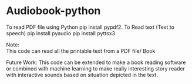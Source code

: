 # Audiobook-python
To read PDF file using Python pip install pypdf2.
To Read text (Text to speech) pip install pyaudio pip install pyttsx3

Note:  
This code can read all the printable text from a PDF file/ Book

Future Work:
This code can be extended to make a book reading software or combined with machine learning to make really interesting story reader with interactive sounds based on situation depicted in the text.
